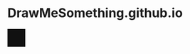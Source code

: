 # DrawMeSomething.github.io


[<img alt="alt_text" width="40px" src="scripts/test.svg" />](https://shayneintsu.github.io/DrawMeSomething.github.io/)
